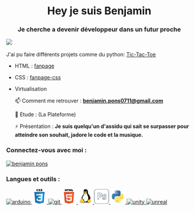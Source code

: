 <h1 align="center">Hey je suis Benjamin</h1>
<h3 align="center">Je cherche a devenir développeur dans un futur proche</h3>

<p align="left"> <img src="https://komarev.com/ghpvc/?username=benjamin-pons&label=Profile%20views&color=0e75b6&style=flat%22%20alt=%22benjamin-pons" /> </p>

J'ai pu faire différents projets comme du python: [ Tic-Tac-Toe](https://github.com/anthony-rahajarison/tic-tac-toe/blob/main/tictactoe-v4.py)

- HTML : [fanpage](https://github.com/benjamin-pons/fanpage/blob/benjamin/Fansite4/rap%20benjamin.html)

- CSS : [fanpage-css](https://github.com/benjamin-pons/fanpage/blob/benjamin/Fansite4/rap%20benjamin.css)
  
- Virtualisation
  
  📫 Comment me retrouver : **benjamin.pons0711@gmail.com**

  📄 Etude : (La Plateforme)

  ⚡ Présentation : **Je suis quelqu'un d'assidu qui sait se surpasser pour atteindre son souhait, jadore le code et la musique.**

<h3 align="left">Connectez-vous avec moi :</h3>
<p align="left">
<a href="https://www.linkedin.com/in/benjamin-pons-ab41612b6/" target="blank"><img align="center" src="https://raw.githubusercontent.com/rahuldkjain/github-profile-readme-generator/master/src/images/icons/Social/linked-in-alt.svg" alt="benjamin pons" height=" 30" width="40" /></a>
</p>

<h3 align="left">Langues et outils :</h3>
<p align="left"> <a href="https://www.arduino.cc/" target="_blank" rel="noreferrer"> <img src="https://cdn.worldvectorlogo.com/logos/arduino-1.svg" alt="arduino" width="40" height="40"/> </a> <a href="https://www.w3schools.com/css/" target="_blank" rel="noreferrer"> <img src="https://raw.githubusercontent.com/devicons/devicon/master/icons/css3/css3-original-wordmark.svg" alt="css3" width="40" height="40"/> </a> <a href="https://git-scm.com/" target="_blank" rel="noreferrer"> <img src="https://www.vectorlogo.zone/logos/git-scm/git-scm-icon.svg" alt="git" width="40" height="40"/> </a> <a href="https://www.w3.org/html/" target="_blank" rel="noreferrer"> <img src="https://raw.githubusercontent.com/devicons/devicon/master/icons/html5/html5-original-wordmark.svg" alt="html5" width="40" height="40"/> </a> <a href="https://www.linux.org/" target="_blank" rel="noreferrer"> <img src="https://raw.githubusercontent.com/devicons/devicon/master/icons/linux/linux-original.svg" alt="linux" width="40" height="40"/> </a> <a href="https://www.photoshop.com/fr" target="_blank" rel="noreferrer"> <img src="https://raw.githubusercontent.com/devicons/devicon/master/icons/photoshop/photoshop-line.svg" alt="photoshop" width="40" height="40"/> </a> <a href="https://www.python.org" target="_blank" rel="noreferrer"> <img src="https://raw.githubusercontent.com/devicons/devicon/master/icons/python/python-original.svg" alt="python" width="40" height="40"/> </a> <a href="https://unity.com/" target="_blank" rel="noreferrer"> <img src="https://www.vectorlogo.zone/logos/unity3d/unity3d-icon.svg" alt="unity" width="40" height="40"/> </a> <a href="https://unrealengine.com/" target="_blank" rel="noreferrer"> <img src="https://raw.githubusercontent.com/kenangundogan/fontisto/036b7eca71aab1bef8e6a0518f7329f13ed62f6b/icons/svg/brand/unreal-engine.svg" alt="unreal" width="40" height="40"/> </a> </p>

